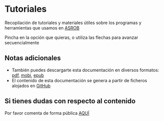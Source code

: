 # Tutoriales

Recopilación de tutoriales y materiales útiles sobre los programas y herramientas que usamos en [ASROB](http://asrob.uc3m.es)

Pincha en la opción que quieras, o utiliza las flechas para avanzar secuencialmente

## Notas adicionales

* También puedes descargarte esta documentación en diversos formatos: [pdf](https://legacy.gitbook.com/download/pdf/book/asrob-uc3m/tutoriales), [mobi](https://legacy.gitbook.com/download/mobi/book/asrob-uc3m/tutoriales), [epub](https://legacy.gitbook.com/download/epub/book/asrob-uc3m/tutoriales)
* El contenido de esta documentación se genera a partir de ficheros alojados en [GitHub](https://github.com/asrob-uc3m/tutoriales)

## Si tienes dudas con respecto al contenido

Por favor comenta de forma pública [AQUÍ](https://github.com/asrob-uc3m/tutoriales/issues/new)
